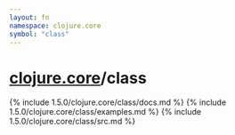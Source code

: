 ```yaml
---
layout: fn
namespace: clojure.core
symbol: "class"
---
```


# [clojure.core](../)/class

{% include 1.5.0/clojure.core/class/docs.md %}
{% include 1.5.0/clojure.core/class/examples.md %}
{% include 1.5.0/clojure.core/class/src.md %}

